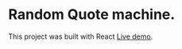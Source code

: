 # Random Quote machine.

This project was built with React [Live demo](https://usmon-quote-app.surge.sh/).
